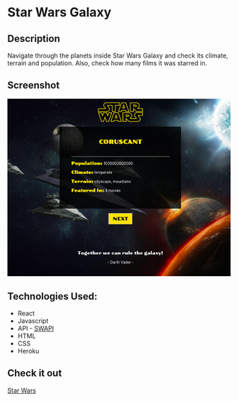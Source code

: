 # Star Wars Galaxy

## Description
Navigate through the planets inside Star Wars Galaxy and check its climate, terrain and population. Also, check how many films it was starred in.

## Screenshot
![ScreenShot](/public/img/starwars.png)

## Technologies Used:
* React
* Javascript
* API - [SWAPI](https://swapi.co/)
* HTML
* CSS
* Heroku

## Check it out
[Star Wars](https://starwarsgal.herokuapp.com)